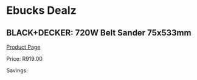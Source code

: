 
# Ebucks Dealz
## BLACK+DECKER: 720W Belt Sander 75x533mm
[Product Page](https://www.ebucks.com/web/shop/productSelected.do?prodId=383717000&catId=717342768)

Price: R919.00

Savings: 


	